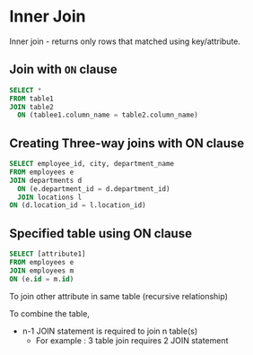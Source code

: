 # Inner Join
Inner join - returns only rows that matched using key/attribute.

## Join with `ON` clause
```sql
SELECT *
FROM table1
JOIN table2
  ON (tablee1.column_name = table2.column_name)
```

## Creating Three-way joins with ON clause
```sql
SELECT employee_id, city, department_name
FROM employees e
JOIN departments d
  ON (e.department_id = d.department_id)
  JOIN locations l
ON (d.location_id = l.location_id)
```

## Specified table using ON clause
```sql
SELECT [attribute1]
FROM employees e
JOIN employees m
ON (e.id = m.id)
```

To join other attribute in same table (recursive relationship)

To combine the table,
- n-1 JOIN statement is required to join n table(s)
  - For example : 3 table join requires 2 JOIN statement
